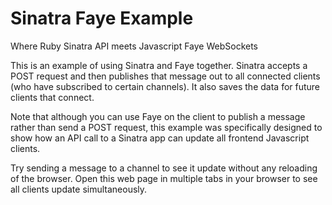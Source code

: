 # Sinatra Faye Example

Where Ruby Sinatra API meets Javascript Faye WebSockets

This is an example of using Sinatra and Faye together. Sinatra accepts a POST request and then publishes that message out to all connected clients (who have subscribed to certain channels). It also saves the data for future clients that connect.

Note that although you can use Faye on the client to publish a message rather than send a POST request, this example was specifically designed to show how an API call to a Sinatra app can update all frontend Javascript clients.

Try sending a message to a channel to see it update without any reloading of the browser. Open this web page in multiple tabs in your browser to see all clients update simultaneously.
